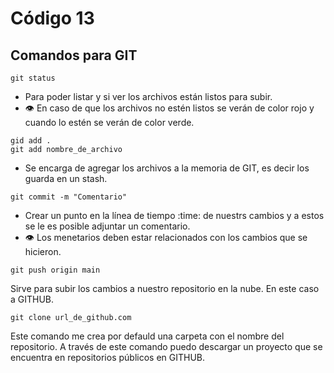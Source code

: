 # Código 13

## Comandos para GIT
```
git status
```
- Para poder listar y si ver los archivos están listos para subir.
- :eye: En caso de que los archivos no estén listos se verán de color rojo y cuando lo estén se verán de color verde.

```
gid add .
git add nombre_de_archivo
```
- Se encarga de agregar los archivos a la memoria de GIT, es decir los guarda en un stash.

```
git commit -m "Comentario"
```
- Crear un punto en la línea de tiempo :time: de nuestrs cambios y a estos se le es posible adjuntar un comentario.
- :eye: Los menetarios  deben estar relacionados con los cambios que se hicieron.
```
git push origin main
```
Sirve para subir los cambios a nuestro repositorio en la nube. En este caso a GITHUB.
```
git clone url_de_github.com
```
Este comando me crea por defauld una carpeta con el nombre del repositorio. A través de este comando puedo descargar un proyecto que se encuentra en repositorios públicos en GITHUB.
